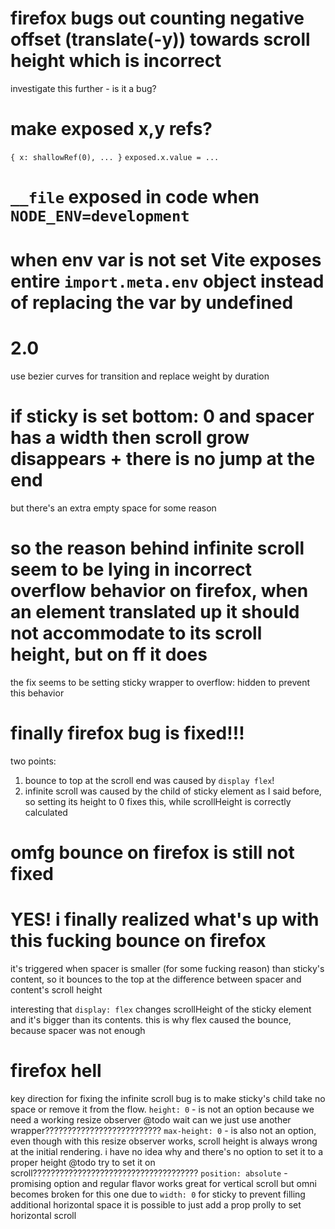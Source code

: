 # firefox bugs out counting negative offset (translate(-y)) towards scroll height which is incorrect

investigate this further - is it a bug?

# make exposed x,y refs?

`{ x: shallowRef(0), ... }`
`exposed.x.value = ...`

# `__file` exposed in code when `NODE_ENV=development`

# when env var is not set Vite exposes entire `import.meta.env` object instead of replacing the var by undefined

# 2.0

use bezier curves for transition and replace weight by duration

# if sticky is set bottom: 0 and spacer has a width then scroll grow disappears + there is no jump at the end

but there's an extra empty space for some reason

# so the reason behind infinite scroll seem to be lying in incorrect overflow behavior on firefox, when an element translated up it should not accommodate to its scroll height, but on ff it does

the fix seems to be setting sticky wrapper to overflow: hidden to prevent this behavior

# finally firefox bug is fixed!!!

two points:

1. bounce to top at the scroll end was caused by `display flex`!
2. infinite scroll was caused by the child of sticky element as I said before, so setting its height to 0 fixes this, while scrollHeight is correctly calculated

# omfg bounce on firefox is still not fixed

# YES! i finally realized what's up with this fucking bounce on firefox

it's triggered when spacer is smaller (for some fucking reason) than sticky's content, so it bounces to the top at the difference between spacer and content's scroll height

interesting that `display: flex` changes scrollHeight of the sticky element and it's bigger than its contents. this is why flex caused the bounce, because spacer was not enough

# firefox hell

key direction for fixing the infinite scroll bug is to make sticky's child take no space or remove it from the flow.
`height: 0` - is not an option because we need a working resize observer
@todo wait can we just use another wrapper??????????????????????????
`max-height: 0` - is also not an option, even though with this resize observer works, scroll height is always wrong at the initial rendering. i have no idea why and there's no option to set it to a proper height
@todo try to set it on scroll?????????????????????????????????????
`position: absolute` - promising option and regular flavor works great for vertical scroll but omni becomes broken for this one due to `width: 0` for sticky to prevent filling additional horizontal space
it is possible to just add a prop prolly to set horizontal scroll
